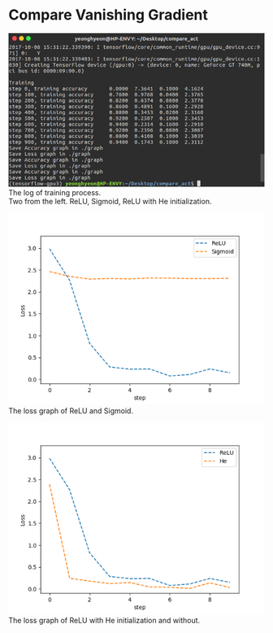 <h1>Compare Vanishing Gradient</h1>

<p>
<img src="readme/log.png"></br>
The log of training process.</br>
Two from the left. ReLU, Sigmoid, ReLU with He initialization.</br>
</p>

<p>
<img src="readme/R_VS_S_Loss.png"></br>
The loss graph of ReLU and Sigmoid.</br>
</p>

<p>
<img src="readme/R_VS_H_Loss.png"></br>
The loss graph of ReLU with He initialization and without.</br>
</p>

